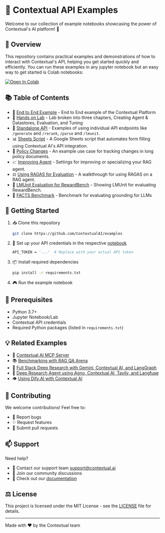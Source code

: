 # 🌟 Contextual API Examples

Welcome to our collection of example notebooks showcasing the power of Contextual's AI platform! 🚀

## 🎯 Overview

This repository contains practical examples and demonstrations of how to interact with Contextual's API, helping you get started quickly and efficiently. You can run these examples in any jupyter notebook but an easy way to get started is Colab notebooks:

<a target="_blank" href="https://colab.research.google.com/github/ContextualAI/examples/blob/main/01-getting-started/end-to-end-example.ipynb">
  <img src="https://colab.research.google.com/assets/colab-badge.svg" alt="Open In Colab"/>
</a>

## 📚 Table of Contents

  - 🚀 [End to End Example](01-getting-started/) - End to End example of the Contextual Platform
  - 🔬 [Hands on Lab](02-hands-on-lab/) - Lab broken into three chapters, Creating Agent & Datastores, Evaluation, and Tuning
  - 🔧 [Standalone API](03-standalone-api/) - Examples of using individual API endpoints like `/generate` and `/rerank`, `/parse` and `/lmunit`.
  - 📊 [Sheets Script](04-sheets-script/) - A Google Sheets script that automates form filling using Contextual AI's API integration.
  - 📝 [Policy Changes](05-policy-changes/) - An example use case for tracking changes in long policy documents.
  - 📈 [Improving Agent](06-improve-agent-performance/) - Settings for improving or specializing your RAG agent.
  - ⚖️ [Using RAGAS for Evaluation](07-evaluation-ragas/) - A walkthrough for using RAGAS on a RAG agent.
  - 🎯 [LMUnit Evaluation for RewardBench](09-lmunit-rewardbench/) - Showing LMUnit for evaluating RewardBench.
  - 🎯 [FACTS Benchmark](10-FACTS-benchmarks/) - Benchmark for evaluating grounding for LLMs

## 🚀 Getting Started

1. 📥 Clone this repository
    ```bash
    git clone https://github.com/ContextualAI/examples
    ```
2. 🔑 Set up your API credentials in the respective [notebook](01-getting-started/end-to-end-example.ipynb)
    ```bash
    API_TOKEN = '...'  # Replace with your actual API token
    ```
3. 📦 Install required dependencies
    ```bash
    pip install -r requirements.txt
    ```
4. 🎮 Run the example notebook

## 🔧 Prerequisites

- Python 3.7+
- Jupyter Notebook/Lab
- Contextual API credentials
- Required Python packages (listed in `requirements.txt`)

## 💡 Related Examples

- 🧠 [Contextual AI MCP Server](https://github.com/ContextualAI/contextual-mcp-server)
- 📚 [Benchmarking with RAG QA Arena](https://github.com/rajshah4/LLM-Evaluation/tree/main/RAG_QA_Arena)
- 🧪 [Full Stack Deep Research with Gemini, Contextual AI, and LangGraph](https://github.com/rajshah4/contextualai-gemini-research-agent)
- 🧭 [Deep Research Agent using Agno, Contextual AI,  Tavily, and Langfuse](https://github.com/rajshah4/LLM-Evaluation/blob/main/ResearchAgent_Agno_LangFuse.ipynb)
- 👁️ [Using Dify.AI with Contextual AI](https://www.youtube.com/watch?v=3WNUoKiwd2U)

## 🤝 Contributing

We welcome contributions! Feel free to:
- 🐛 Report bugs
- ✨ Request features
- 🔀 Submit pull requests

## 📫 Support

Need help? 
- 📧 Contact our support team [support@contextual.ai](mailto:support@contextual.ai)
- 💬 Join our community discussions
- 📖 Check out our [documentation](https://docs.contextual.ai)

## ⚖️ License

This project is licensed under the MIT License - see the [LICENSE](LICENSE) file for details.

---
Made with ❤️ by the Contextual team

